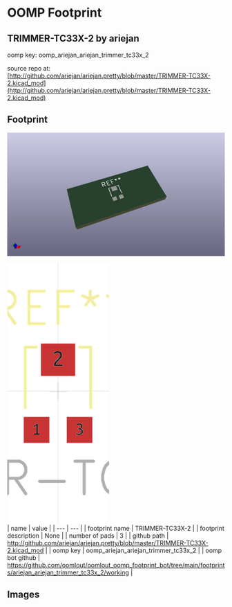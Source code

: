 # OOMP Footprint  
## TRIMMER-TC33X-2  by ariejan  
  
oomp key: oomp_ariejan_ariejan_trimmer_tc33x_2  
  
source repo at: [http://github.com/ariejan/ariejan.pretty/blob/master/TRIMMER-TC33X-2.kicad_mod](http://github.com/ariejan/ariejan.pretty/blob/master/TRIMMER-TC33X-2.kicad_mod)  
## Footprint  
  
[![working_kicad_pcb_3d.png](working_kicad_pcb_3d_600.png)](working_kicad_pcb_3d.png)  
  
[![working.png](working_600.png)](working.png)  
| name | value | 
| --- | --- | 
| footprint name | TRIMMER-TC33X-2 | 
| footprint description | None | 
| number of pads | 3 | 
| github path | http://github.com/ariejan/ariejan.pretty/blob/master/TRIMMER-TC33X-2.kicad_mod | 
| oomp key | oomp_ariejan_ariejan_trimmer_tc33x_2 | 
| oomp bot github | https://github.com/oomlout/oomlout_oomp_footprint_bot/tree/main/footprints/ariejan_ariejan_trimmer_tc33x_2/working | 
## Images  
